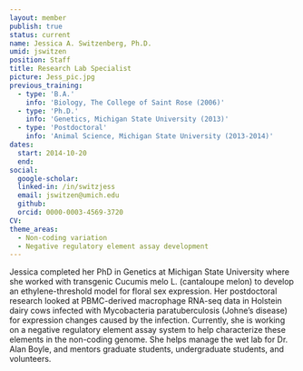 ```yaml
---
layout: member
publish: true
status: current
name: Jessica A. Switzenberg, Ph.D.
umid: jswitzen
position: Staff 
title: Research Lab Specialist
picture: Jess_pic.jpg
previous_training:
  - type: 'B.A.'
    info: 'Biology, The College of Saint Rose (2006)'
  - type: 'Ph.D.'
    info: 'Genetics, Michigan State University (2013)'
  - type: 'Postdoctoral'
    info: 'Animal Science, Michigan State University (2013-2014)'
dates:
  start: 2014-10-20
  end:
social: 
  google-scholar: 
  linked-in: /in/switzjess
  email: jswitzen@umich.edu
  github:
  orcid: 0000-0003-4569-3720
CV: 
theme_areas: 
  - Non-coding variation  
  - Negative regulatory element assay development
---
```


Jessica completed her PhD in Genetics at Michigan State University where she worked with transgenic Cucumis melo L. (cantaloupe melon) to develop an ethylene-threshold model for floral sex expression. Her postdoctoral research looked at PBMC-derived macrophage RNA-seq data in Holstein dairy cows infected with Mycobacteria paratuberculosis (Johne’s disease) for expression changes caused by the infection. Currently, she is working on a negative regulatory element assay system to help characterize these elements in the non-coding genome. She helps manage the wet lab for Dr. Alan Boyle, and mentors graduate students, undergraduate students, and volunteers. 


